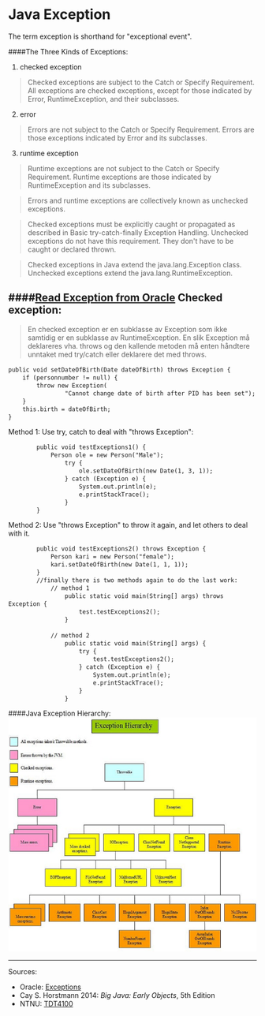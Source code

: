 Java Exception
=
The term exception is shorthand for "exceptional event".

####The Three Kinds of Exceptions:

1. checked exception
> Checked exceptions are subject to the Catch or Specify Requirement.
> All exceptions are checked exceptions, except for those indicated by
> Error, RuntimeException, and their subclasses.

2. error
>Errors are not subject to the Catch or Specify Requirement.
>Errors are those exceptions indicated by Error and its subclasses.

3. runtime exception
> Runtime exceptions are not subject to the Catch or Specify Requirement.
> Runtime exceptions are those indicated by RuntimeException and its subclasses.

> Errors and runtime exceptions are collectively known as unchecked exceptions.

> Checked exceptions must be explicitly caught or propagated as described in Basic try-catch-finally Exception Handling.
Unchecked exceptions do not have this requirement. They don't have to be caught or declared thrown.

> Checked exceptions in Java extend the java.lang.Exception class.
Unchecked exceptions extend the java.lang.RuntimeException.

####[Read Exception from Oracle][1]
Checked exception:
-
>En checked exception er en subklasse av Exception som ikke samtidig er en subklasse av RuntimeException. En slik Exception må deklareres vha. throws og den kallende metoden må enten håndtere unntaket med try/catch eller deklarere det med throws.

```
public void setDateOfBirth(Date dateOfBirth) throws Exception { 
    if (personnumber != null) {
        throw new Exception(
                "Cannot change date of birth after PID has been set");
    }
    this.birth = dateOfBirth; 
}
```

Method 1: Use try, catch to deal with "throws Exception":
```
        public void testExceptions1() {
            Person ole = new Person("Male");
                try {
                    ole.setDateOfBirth(new Date(1, 3, 1));
                } catch (Exception e) {
                    System.out.println(e);
                    e.printStackTrace();
                }
        }
```
Method 2: Use "throws Exception" to throw it again, and let others to deal with it.
```
        public void testExceptions2() throws Exception {
            Person kari = new Person("female");
            kari.setDateOfBirth(new Date(1, 1, 1));
        }
        //finally there is two methods again to do the last work:
            // method 1
                public static void main(String[] args) throws Exception {
                    test.testExceptions2();
                }
            
            // method 2    
                public static void main(String[] args) {
                    try {
                        test.testExceptions2();
                    } catch (Exception e) {
                        System.out.println(e);
                        e.printStackTrace();
                    }
                }
```

####Java Exception Hierarchy:
![Java Exception Hierarchy](exceptionhierarchy.jpg "Java Exception Hierarchy")


---
Sources:

 - Oracle: [Exceptions][1]
 - Cay S. Horstmann 2014: *Big Java: Early Objects*, 5th Edition
 - NTNU: [TDT4100][2]


  [1]: http://docs.oracle.com/javase/tutorial/essential/exceptions/index.html
  [2]: https://www.ntnu.no/wiki/display/tdt4100/Faginnhold
